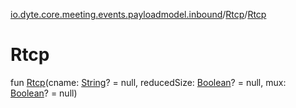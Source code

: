 [io.dyte.core.meeting.events.payloadmodel.inbound](../index.md)/[Rtcp](index.md)/[Rtcp](-rtcp.md)

# Rtcp


fun [Rtcp](-rtcp.md)(cname: [String](https://kotlinlang.org/api/latest/jvm/stdlib/kotlin/-string/index.html)? = null, reducedSize: [Boolean](https://kotlinlang.org/api/latest/jvm/stdlib/kotlin/-boolean/index.html)? = null, mux: [Boolean](https://kotlinlang.org/api/latest/jvm/stdlib/kotlin/-boolean/index.html)? = null)
